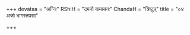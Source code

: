 +++
devataa = "अग्निः"
RShiH = "दमनो यामायनः"
ChandaH = "त्रिष्टुप्"
title = "०४ अजो भागस्तपसा"

+++
